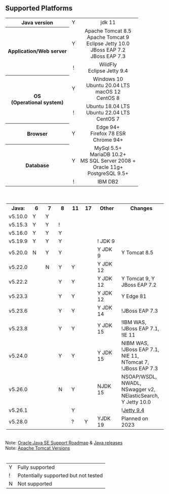 <html>
<h2>Supported Platforms</h2><!-- ============== MAIN TABLE =====================-->
<div class="sysPropsTableWrap" style="margin-top: 15px;">
<table class="sysPropsTable" style="margin: auto; padding-bottom: 15px; text-align: center;" cellspacing="0">
<tbody>
<tr>
<th rowspan="1">Java version</th>
<td><span class="supported">Y</span> </td>
<td colspan="2">jdk 11</td>
</tr>
<tr>
<th rowspan="2">Application/Web server</th>
<td><span class="supported">Y</span></td>
<td colspan="2">Apache Tomcat 8.5<br />Apache Tomcat 9<br />Eclipse Jetty 10.0<br />JBoss EAP 7.2<br />JBoss EAP 7.3</td>
</tr>
<tr>
<td><span class="potentially">!</span></td>
<td colspan="2">WildFly<br />Eclipse Jetty 9.4</td>
</tr>
<tr>
<th rowspan="2">OS<br />(Operational system)</th>
<td><span class="supported">Y</span></td>
<td colspan="2">Windows 10<br /> Ubuntu 20.04 LTS<br /> macOS 12<br /> CentOS 8</td>
</tr>
<tr>
<td><span class="potentially">!</span></td>
<td colspan="2">Ubuntu 18.04 LTS<br /> Ubuntu 22.04 LTS<br /> CentOS 7</td>
</tr>
<tr>
<th>Browser</th>
<td><span class="supported">Y</span></td>
<td colspan="2">Edge 94+<br />Firefox 78 ESR<br />Chrome 94+</td>
</tr>
<tr>
<th rowspan="2">Database</th>
<td><span class="supported">Y</span></td>
<td colspan="2">MySql 5.5+ <br /> MariaDB 10.2+ <br /> MS SQL Server 2008 + <br /> Oracle 11g+ <br /> PostgreSQL 9.5+</td>
</tr>
<tr>
<td><span class="potentially">!</span></td>
<td colspan="2">IBM DB2</td>
</tr>
</tbody>
</table>
</div>
<div style="margin-top: 20px; padding: 3px; white-space: nowrap;">
<table class="sysPropsTable">
<tbody>
<tr><th style="width: 50px;">Java:</th><th style="width: 25px;">6</th><th style="width: 25px;">7</th><th style="width: 25px;">8</th><th style="width: 25px;">11</th><th style="width: 25px;">17</th><th style="width: 60px;">Other</th><th>Changes</th></tr>
<tr>
<td>v5.10.0</td>
<td><span class="supported">Y</span></td>
<td><span class="supported">Y</span></td>
<td> </td>
<td> </td>
<td> </td>
<td> </td>
<td> </td>
</tr>
<tr>
<td>v5.15.3</td>
<td><span class="supported">Y</span></td>
<td><span class="supported">Y</span></td>
<td><span class="potentially">!</span></td>
<td> </td>
<td> </td>
<td> </td>
<td> </td>
</tr>
<tr>
<td>v5.16.0</td>
<td><span class="supported">Y</span></td>
<td><span class="supported">Y</span></td>
<td><span class="supported">Y</span></td>
<td> </td>
<td> </td>
<td> </td>
<td> </td>
</tr>
<tr>
<td>v5.19.9</td>
<td><span class="supported">Y</span></td>
<td><span class="supported">Y</span></td>
<td><span class="supported">Y</span></td>
<td> </td>
<td> </td>
<td><span class="potentially">!</span> JDK 9</td>
<td> </td>
</tr>
<tr>
<td>v5.20.0</td>
<td><span class="notsupported">N</span></td>
<td><span class="supported">Y</span></td>
<td><span class="supported">Y</span></td>
<td> </td>
<td> </td>
<td><span class="supported">Y</span> JDK 9</td>
<td><span class="supported">Y </span>Tomcat 8.5</td>
</tr>
<tr>
<td>v5.22.0</td>
<td> </td>
<td><span class="notsupported">N</span></td>
<td><span class="supported">Y</span></td>
<td><span class="supported">Y</span></td>
<td> </td>
<td><span class="supported">Y </span>JDK 12</td>
<td> </td>
</tr>
<tr>
<td>v5.22.2</td>
<td> </td>
<td> </td>
<td><span class="supported">Y</span></td>
<td><span class="supported">Y</span></td>
<td> </td>
<td><span class="supported">Y </span>JDK 12</td>
<td><span class="supported">Y </span>Tomcat 9, <span class="supported">Y </span>JBoss EAP 7.2</td>
</tr>
<tr>
<td>v5.23.3</td>
<td> </td>
<td> </td>
<td><span class="supported">Y</span></td>
<td><span class="supported">Y</span></td>
<td> </td>
<td><span class="supported">Y </span>JDK 12</td>
<td><span class="supported">Y </span>Edge 81</td>
</tr>
<tr>
<td>v5.23.6</td>
<td> </td>
<td> </td>
<td><span class="supported">Y</span></td>
<td><span class="supported">Y</span></td>
<td> </td>
<td><span class="supported">Y </span>JDK 14</td>
<td><span class="potentially">!</span>JBoss EAP 7.3</td>
</tr>
<tr>
<td>v5.23.8</td>
<td> </td>
<td> </td>
<td><span class="supported">Y</span></td>
<td><span class="supported">Y</span></td>
<td> </td>
<td><span class="supported">Y </span>JDK 15</td>
<td><span class="potentially">!</span>IBM WAS, <span class="potentially">!</span>JBoss EAP 7.1, <span class="potentially">!</span>IE 11</td>
</tr>
<tr>
<td>v5.24.0</td>
<td> </td>
<td> </td>
<td><span class="supported">Y</span></td>
<td><span class="supported">Y</span></td>
<td> </td>
<td><span class="supported">Y </span>JDK 15</td>
<td><span class="notsupported">N</span>IBM WAS, <span class="notsupported">!</span>JBoss EAP 7.1, <span class="notsupported">N</span>IE 11,<br /><span class="notsupported">N</span>Tomcat 7, <span class="supported">!</span>JBoss EAP 7.3</td></tr>
<tr>
<td>v5.26.0</td>
<td> </td>
<td> </td>
<td><span class="notsupported">N</span></td>
<td><span class="supported">Y</span></td>
<td></td>
<td><span class="notsupported">N</span>JDK 15</td>
<td><span class="notsupported">N</span>SOAP/WSDL, <span class="notsupported">N</span>WADL, <span class="notsupported">N</span>Swagger v2,<br><span class="notsupported">N</span>ElasticSearch, <span class="supported">Y </span>Jetty 10.0</td>
</tr>
<tr>
<td>v5.26.1</td>
<td> </td>
<td> </td>
<td> </td>
<td><span class="supported">Y</span></td>
<td></td>
<td> </td>
<td><span class="potentially">!</span><a href="https://github.com/eclipse/jetty.project/issues/7958">Jetty 9.4</a></td>
</tr>
<tr>
<td>v5.28.0</td>
<td> </td>
<td> </td>
<td> </td>
<td><span class="potentially">?</span></td>
<td><span class="supported">Y</span></td>
<td><span class="supported">Y</span>JDK 19</td>
<td>Planned on 2023</td>
</tr>
</tbody>
</table>
</div>
<p>Note: <a href="http://www.oracle.com/java/technologies/java-se-support-roadmap.html">Oracle Java SE Support Roadmap</a> &amp; 
<a href="https://www.java.com/releases/">Java releases</a><br /> 
Note: <a href="http://tomcat.apache.org/whichversion.html">Apache Tomcat Versions</a></p>
<div style="margin-top: 20px; padding: 3px;">
<table class="sysPropsTable">
<tbody>
<tr>
<td><span class="supported">Y</span></td>
<td>Fully supported</td>
</tr>
<tr>
<td><span class="potentially">!</span></td>
<td>Potentially supported but not tested</td>
</tr>
<tr>
<td><span class="notsupported">N</span></td>
<td>Not supported</td>
</tr>
</tbody>
</table>
</html>
